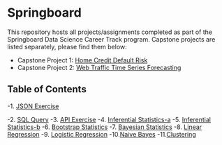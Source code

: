 # Springboard
This repository hosts all projects/assignments completed as part of the Springboard Data Science Career Track program. Capstone projects are listed separately, please find them below:
- Capstone Project 1: [Home Credit Default Risk](https://github.com/jyin82/Capstone-Project-1)
- Capstone Project 2: [Web Traffic Time Series Forecasting](https://github.com/jyin82/Capstone-Project-2)

## Table of Contents
-1. [JSON Exercise](https://github.com/jyin82/Springboard/blob/master/Projects/1.%20JSON_exercise.ipynb)

-2. [SQL Query](https://github.com/jyin82/Springboard/blob/master/Projects/2.%20SQL.sql)
-3. [API Exercise](https://github.com/jyin82/Springboard/blob/master/Projects/3.%20API.ipynb)
-4. [Inferential Statistics-a](https://github.com/jyin82/Springboard/blob/master/Projects/4.a.Inferential%20Statistics.ipynb)
-5. [Inferential Statistics-b](https://github.com/jyin82/Springboard/blob/master/Projects/4.b.Inferential%20Statistics.ipynb)
-6. [Bootstrap Statistics](https://github.com/jyin82/Springboard/blob/master/Projects/5.%20Bootstrap%20Statistics.ipynb)
-7. [Bayesian Statistics](https://github.com/jyin82/Springboard/blob/master/Projects/6.%20Bayesian%20Statistics.ipynb)
-8. [Linear Regression](https://github.com/jyin82/Springboard/blob/master/Projects/7.%20Linear%20Regression.ipynb)
-9. [Logistic Regression](https://github.com/jyin82/Springboard/blob/master/Projects/8.%20Logistic%20Regression.ipynb)
-10.[Naive Bayes](https://github.com/jyin82/Springboard/blob/master/Projects/9.%20Naive_Bayes.ipynb)
-11.[Clustering](https://github.com/jyin82/Springboard/blob/master/Projects/10.Clustering.ipynb)
